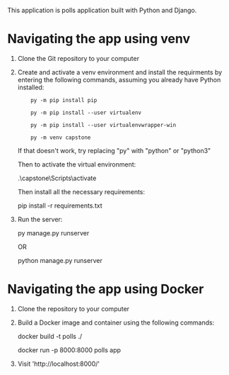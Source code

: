 This application is polls application built with Python and Django.

# Navigating the app using venv

1. Clone the Git repository to your computer

2. Create and activate a venv environment and install the requirments by entering the following commands,     assuming you already have Python installed:

           py -m pip install pip

           py -m pip install --user virtualenv

           py -m pip install --user virtualenvwrapper-win

           py -m venv capstone
    
    If that doesn't work, try replacing "py" with "python" or "python3"

    Then to activate the virtual environment:

    .\capstone\Scripts\activate

    Then install all the necessary requirements:
    
    pip install -r requirements.txt

4. Run the server:

    py manage.py runserver
   
    OR
   
    python manage.py runserver

# Navigating the app using Docker

1. Clone the repository to your computer

2. Build a Docker image and container using the following commands:

   docker build -t polls ./
   
   docker run -p 8000:8000 polls app

4. Visit 'http://localhost:8000/'
